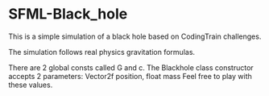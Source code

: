 # SFML-Black_hole
This is a simple simulation of a black hole based on CodingTrain challenges.

The simulation follows real physics gravitation formulas.

There are 2 global consts called G and c.
The Blackhole class constructor accepts 2 parameters: Vector2f position, float mass
Feel free to play with these values.
